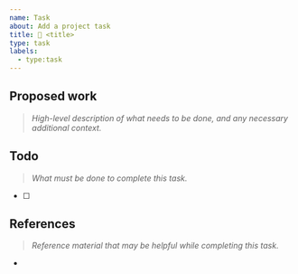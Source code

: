 ```yaml
---
name: Task
about: Add a project task
title: 🔨 <title>
type: task
labels:
  - type:task
---
```


<!--lint disable-->

## Proposed work

<!--lint enable-->

> *High-level description of what needs to be done, and any necessary additional context.*

<!--proposed-work-->

## Todo

> *What must be done to complete this task.*

- [ ] <!--subtask-->

## References

> *Reference material that may be helpful while completing this task.*

-
